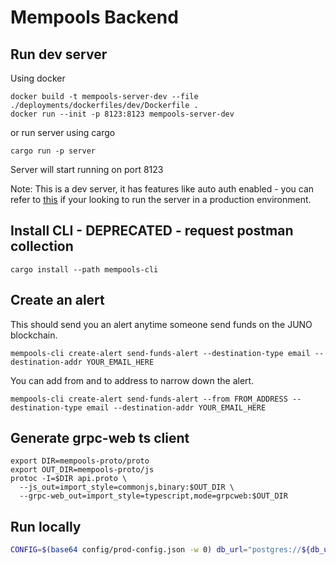 # Mempools Backend

## Run dev server
Using docker
```
docker build -t mempools-server-dev --file ./deployments/dockerfiles/dev/Dockerfile .
docker run --init -p 8123:8123 mempools-server-dev
```
or run server using cargo
```
cargo run -p server
```
Server will start running on port 8123

Note: This is a dev server, it has features like auto auth enabled - you can refer to [this](./deployments/dockerfiles/prod/Dockerfile) if your looking to run the server in a production environment.

## Install CLI - DEPRECATED - request postman collection
```
cargo install --path mempools-cli
```

## Create an alert
This should send you an alert anytime someone send funds 
on the JUNO blockchain.
```
mempools-cli create-alert send-funds-alert --destination-type email --destination-addr YOUR_EMAIL_HERE
```
You can add from and to address to narrow down the alert.
```
mempools-cli create-alert send-funds-alert --from FROM_ADDRESS --destination-type email --destination-addr YOUR_EMAIL_HERE
```

## Generate grpc-web ts client
```
export DIR=mempools-proto/proto
export OUT_DIR=mempools-proto/js
protoc -I=$DIR api.proto \
  --js_out=import_style=commonjs,binary:$OUT_DIR \
  --grpc-web_out=import_style=typescript,mode=grpcweb:$OUT_DIR
```

## Run locally
```bash
CONFIG=$(base64 config/prod-config.json -w 0) db_url="postgres://${db_user}:${db_password}@localhost/archways" telegram_bot_token=${telegram_bot_token} jwt_secret="U0VDUkVUCg==" smtp_password="${smtp_password}" RUST_BACKTRACE=1 cargo run --bin server --release --no-default-features --features prod
```